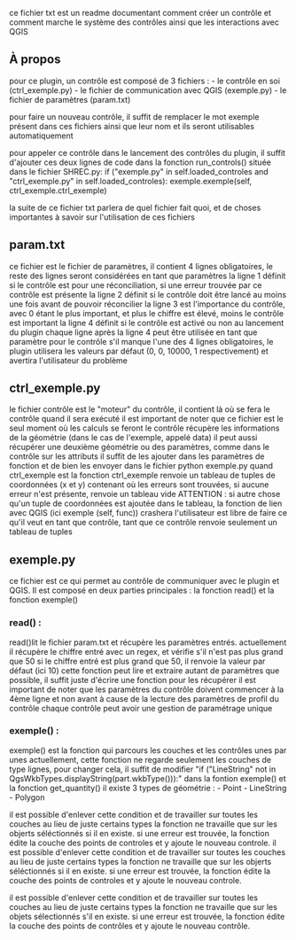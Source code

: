 ce fichier txt est un readme documentant comment créer un contrôle et comment marche le système des contrôles ainsi que les interactions avec QGIS

## À propos

pour ce plugin, un contrôle est composé de 3 fichiers :
	- le contrôle en soi (ctrl_exemple.py)
	- le fichier de communication avec QGIS (exemple.py)
	- le fichier de paramètres (param.txt)

pour faire un nouveau contrôle, il suffit de remplacer le mot exemple présent dans ces fichiers ainsi que leur nom et ils seront utilisables automatiquement

pour appeler ce contrôle dans le lancement des contrôles du plugin, il suffit d'ajouter ces deux lignes de code dans la fonction run_controls() située dans le fichier SHREC.py:
        if ("exemple.py" in self.loaded_controles and "ctrl_exemple.py" in self.loaded_controles):
            exemple.exemple(self, ctrl_exemple.ctrl_exemple)


la suite de ce fichier txt parlera de quel fichier fait quoi, et de choses importantes à savoir sur l'utilisation de ces fichiers

## param.txt
ce fichier est le fichier de paramètres, il contient 4 lignes obligatoires, le reste des lignes seront considérées en tant que paramètres
la ligne 1 définit si le contrôle est pour une réconciliation, si une erreur trouvée par ce contrôle est présente
la ligne 2 définit si le contrôle doit être lancé au moins une fois avant de pouvoir réconcilier
la ligne 3 est l'importance du contrôle, avec 0 étant le plus important, et plus le chiffre est élevé, moins le contrôle est important
la ligne 4 définit si le contrôle est activé ou non au lancement du plugin
chaque ligne après la ligne 4 peut être utilisée en tant que paramètre pour le contrôle
s'il manque l'une des 4 lignes obligatoires, le plugin utilisera les valeurs par défaut (0, 0, 10000, 1 respectivement) et avertira l'utilisateur du problème


## ctrl_exemple.py
le fichier contrôle est le "moteur" du contrôle, il contient là où se fera le contrôle quand il sera exécuté
il est important de noter que ce fichier est le seul moment où les calculs se feront
le contrôle récupère les informations de la géométrie (dans le cas de l'exemple, appelé data)
il peut aussi récupérer une deuxième géométrie ou des paramètres, comme dans le contrôle sur les attributs
il suffit de les ajouter dans les paramètres de fonction et de bien les envoyer dans le fichier python exemple.py quand ctrl_exemple est 
la fonction ctrl_exemple renvoie un tableau de tuples de coordonnées (x et y) contenant où les erreurs sont trouvées, si aucune erreur n'est présente, renvoie un tableau vide
ATTENTION : si autre chose qu'un tuple de coordonnées est ajoutée dans le tableau, la fonction de lien avec QGIS (ici exemple (self, func)) crashera
l'utilisateur est libre de faire ce qu'il veut en tant que contrôle, tant que ce contrôle renvoie seulement un tableau de tuples

## exemple.py
ce fichier est ce qui permet au contrôle de communiquer avec le plugin et QGIS. Il est composé en deux parties principales : la fonction read() et la fonction exemple()

### read() :
read()lit le fichier param.txt et récupère les paramètres entrés.
actuellement il récupère le chiffre entré avec un regex, et vérifie s'il n'est pas plus grand que 50
si le chiffre entré est plus grand que 50, il renvoie la valeur par défaut (ici 10)
cette fonction peut lire et extraire autant de paramètres que possible, il suffit juste d'écrire une fonction pour les récupérer
il est important de noter que les paramètres du contrôle doivent commencer à la 4ème ligne et non avant à cause de la lecture des paramètres de profil du contrôle
chaque contrôle peut avoir une gestion de paramétrage unique

### exemple() :
exemple() est la fonction qui parcours les couches et les contrôles unes par unes
actuellement, cette fonction ne regarde seulement les couches de type lignes, pour changer cela, il suffit de modifier "if ("LineString" not in QgsWkbTypes.displayString(part.wkbType())):" dans la fontion exemple() et la fonction get_quantity()
il existe 3 types de géométrie :
    - Point
    - LineString
    - Polygon

il est possible d'enlever cette condition et de travailler sur toutes les couches au lieu de juste certains types
la fonction ne travaille que sur les objerts séléctionnés si il en existe.
si une erreur est trouvée, la fonction édite la couche des points de controles et y ajoute le nouveau controle.
il est possible d'enlever cette condition et de travailler sur toutes les couches au lieu de juste certains types
la fonction ne travaille que sur les objerts séléctionnés si il en existe.
si une erreur est trouvée, la fonction édite la couche des points de controles et y ajoute le nouveau controle.

il est possible d'enlever cette condition et de travailler sur toutes les couches au lieu de juste certains types
la fonction ne travaille que sur les objets sélectionnés s'il en existe.
si une erreur est trouvée, la fonction édite la couche des points de contrôles et y ajoute le nouveau contrôle.